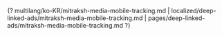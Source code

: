 {? multilang/ko-KR/mitraksh-media-mobile-tracking.md | localized/deep-linked-ads/mitraksh-media-mobile-tracking.md | pages/deep-linked-ads/mitraksh-media-mobile-tracking.md ?}
